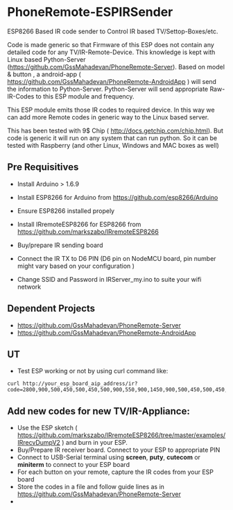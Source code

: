 # PhoneRemote-ESPIRSender
ESP8266 Based IR code sender to Control IR based TV/Settop-Boxes/etc. 

Code is made generic so that Firmware of this ESP does not contain any detailed code for any TV/IR-Remote-Device.
This knowledge is kept with Linux based Python-Server (https://github.com/GssMahadevan/PhoneRemote-Server). 
Based on model & button , a android-app ( https://github.com/GssMahadevan/PhoneRemote-AndroidApp ) will send the information 
to  Python-Server.  Python-Server will send appropriate Raw-IR-Codes to this ESP module and frequency. 

This ESP module emits those IR codes to required device. In this way we can add more Remote codes in generic way to the Linux based server.

This has been tested with 9$ Chip ( http://docs.getchip.com/chip.html). But code is generic it will run on any system that can
run python. So it can be tested with Raspberry (and other Linux, Windows and MAC boxes as well)


## Pre Requisitives
 * Install Arduino > 1.6.9
 * Install ESP8266 for Arduino from https://github.com/esp8266/Arduino
 * Ensure ESP8266 installed propely
 
 * Install IRremoteESP8266 for ESP8266 from https://github.com/markszabo/IRremoteESP8266
 
 * Buy/prepare IR sending board
 * Connect the IR TX to D6 PIN (D6 pin on NodeMCU board, pin number might vary based on your configuration )
 * Change SSID and Password in IRServer_my.ino to suite your wifi network
 
## Dependent Projects
 * https://github.com/GssMahadevan/PhoneRemote-Server
 * https://github.com/GssMahadevan/PhoneRemote-AndroidApp
 

## UT
 * Test ESP working or not by using curl command like:
 
 ```
curl http://your_esp_board_aip_address/ir?code=2800,900,500,450,500,450,500,900,550,900,1450,900,500,450,500,450,500,450,500,450,500,450,500,450,500,450,500,450,1000,900,500,450,500,450,1000,450,500,900,500,450,500,450,500,450,500,450,500,450,500,450,500,450,500,450,500,450,500,450,500,450,1000,450,500,900,1000&hz=38&count=1
```

## Add new codes for new TV/IR-Appliance:
 * Use the ESP sketch ( https://github.com/markszabo/IRremoteESP8266/tree/master/examples/IRrecvDumpV2 ) and burn in your ESP.
 * Buy/Prepare IR receiver board. Connect to your ESP to appropriate PIN
 * Connect to USB-Serial terminal using **screen**, **puty**, **cutecom** or **miniterm** to connect to your ESP board
 * For each button on your remote, capture the IR codes from your ESP board
 * Store the codes in a file and follow guide lines as in https://github.com/GssMahadevan/PhoneRemote-Server
 *

